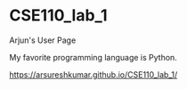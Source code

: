 # CSE110_lab_1

Arjun's User Page

My favorite programming language is Python.

https://arsureshkumar.github.io/CSE110_lab_1/
